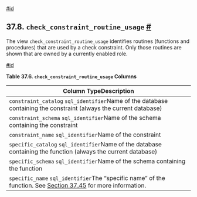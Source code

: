 [#id](#INFOSCHEMA-CHECK-CONSTRAINT-ROUTINE-USAGE)

## 37.8. `check_constraint_routine_usage` [#](#INFOSCHEMA-CHECK-CONSTRAINT-ROUTINE-USAGE)

The view `check_constraint_routine_usage` identifies routines (functions and procedures) that are used by a check constraint. Only those routines are shown that are owned by a currently enabled role.

[#id](#id-1.7.6.12.3)

**Table 37.6. `check_constraint_routine_usage` Columns**

| Column TypeDescription                                                                                                              |
| ----------------------------------------------------------------------------------------------------------------------------------- |
| `constraint_catalog` `sql_identifier`Name of the database containing the constraint (always the current database)                   |
| `constraint_schema` `sql_identifier`Name of the schema containing the constraint                                                    |
| `constraint_name` `sql_identifier`Name of the constraint                                                                            |
| `specific_catalog` `sql_identifier`Name of the database containing the function (always the current database)                       |
| `specific_schema` `sql_identifier`Name of the schema containing the function                                                        |
| `specific_name` `sql_identifier`The “specific name” of the function. See [Section 37.45](infoschema-routines) for more information. |
